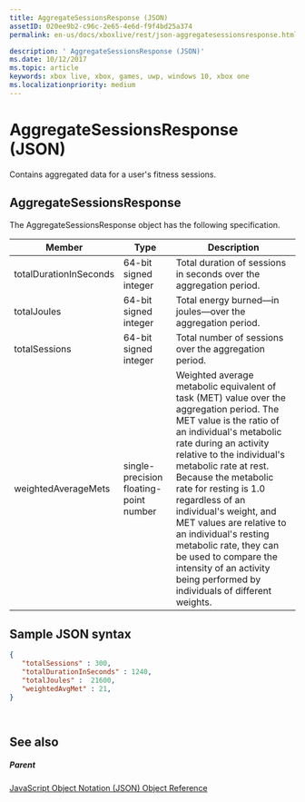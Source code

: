 ```yaml
---
title: AggregateSessionsResponse (JSON)
assetID: 020ee9b2-c96c-2e65-4e6d-f9f4bd25a374
permalink: en-us/docs/xboxlive/rest/json-aggregatesessionsresponse.html

description: ' AggregateSessionsResponse (JSON)'
ms.date: 10/12/2017
ms.topic: article
keywords: xbox live, xbox, games, uwp, windows 10, xbox one
ms.localizationpriority: medium
---
```

# AggregateSessionsResponse (JSON)
Contains aggregated data for a user's fitness sessions. 
<a id="ID4EN"></a>

 
## AggregateSessionsResponse
 
The AggregateSessionsResponse object has the following specification.
 
| Member| Type| Description| 
| --- | --- | --- | 
| totalDurationInSeconds| 64-bit signed integer| Total duration of sessions in seconds over the aggregation period.| 
| totalJoules| 64-bit signed integer| Total energy burned—in joules—over the aggregation period. | 
| totalSessions| 64-bit signed integer| Total number of sessions over the aggregation period.| 
| weightedAverageMets| single-precision floating-point number | Weighted average metabolic equivalent of task (MET) value over the aggregation period. The MET value is the ratio of an individual's metabolic rate during an activity relative to the individual's metabolic rate at rest. Because the metabolic rate for resting is 1.0 regardless of an individual's weight, and MET values are relative to an individual's resting metabolic rate, they can be used to compare the intensity of an activity being performed by individuals of different weights.| 
  
<a id="ID4ESC"></a>

 
## Sample JSON syntax
 

```json
{
   "totalSessions" : 300,
   "totalDurationInSeconds" : 1240,
   "totalJoules" :  21600,
   "weightedAvgMet" : 21,
}

    
```

  
<a id="ID4E2C"></a>

 
## See also
 
<a id="ID4E4C"></a>

 
##### Parent 

[JavaScript Object Notation (JSON) Object Reference](atoc-xboxlivews-reference-json.md)

   
